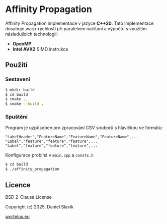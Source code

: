# Affinity Propagation
Affinity Propagation implementace v jazyce **C++20**. Tato implementace
dosahuje warp-rychlostí při paralelním načítání a výpočtu
s využitím následujících technologií:
- **OpenMP**
- **Intel AVX2** SIMD instrukce

## Použití

### Sestavení
```bash
$ mkdir build
$ cd build
$ cmake ..
$ cmake --build .
```

### Spuštění
Program je uzpůsoben pro zpracování CSV souborů s hlavičkou ve formátu:
```
"LabelHeader","FeatureName","FeatureName","FeatureName",...
"Label","feature","feature","feature",...
"Label","feature","feature","feature",...
```

Konfigurace probíhá v `main.cpp` a `consts.h`

```bash
$ cd build
$ ./affinity_propagation
```


## Licence
BSD 2-Clause License

Copyright (c) 2025, Daniel Slavík

[wortelus.eu](https://wortelus.eu)
